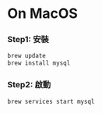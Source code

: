 # On MacOS

### Step1: 安裝

```bash
brew update
brew install mysql
```

### Step2: 啟動

```bash
brew services start mysql
```